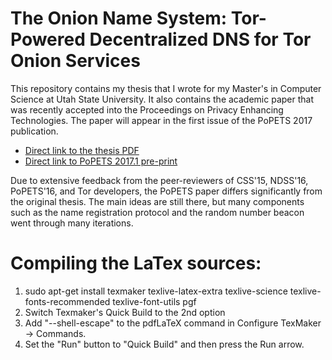 The Onion Name System: Tor-Powered Decentralized DNS for Tor Onion Services
======

This repository contains my thesis that I wrote for my Master's in Computer Science at Utah State University. It also contains the academic paper that was recently accepted into the Proceedings on Privacy Enhancing Technologies. The paper will appear in the first issue of the PoPETS 2017 publication.

* [Direct link to the thesis PDF](https://github.com/Jesse-V/OnioNS-literature/raw/master/thesis/thesis.pdf)
* [Direct link to PoPETS 2017.1 pre-print](https://github.com/Jesse-V/OnioNS-literature/raw/master/conference/conference.pdf)

Due to extensive feedback from the peer-reviewers of CSS'15, NDSS'16, PoPETS'16, and Tor developers, the PoPETS paper differs significantly from the original thesis. The main ideas are still there, but many components such as the name registration protocol and the random number beacon went through many iterations.

Compiling the LaTex sources:
======

1. sudo apt-get install texmaker texlive-latex-extra texlive-science texlive-fonts-recommended texlive-font-utils pgf
2. Switch Texmaker's Quick Build to the 2nd option
3. Add "--shell-escape" to the pdfLaTeX command in Configure TexMaker -> Commands.
4. Set the "Run" button to "Quick Build" and then press the Run arrow.
